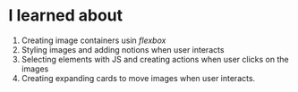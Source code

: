 # I learned about 
1. Creating image containers usin *flexbox*
2. Styling images and adding notions when user interacts
3. Selecting elements with JS and creating actions when user clicks on the images
4. Creating expanding cards to move images when user interacts.

